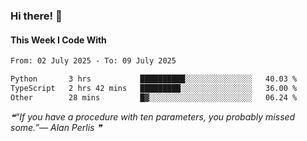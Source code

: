 ### Hi there! 👋

#### This Week I Code With
<!--START_SECTION:waka-->

```txt
From: 02 July 2025 - To: 09 July 2025

Python       3 hrs           ██████████░░░░░░░░░░░░░░░   40.03 %
TypeScript   2 hrs 42 mins   █████████░░░░░░░░░░░░░░░░   36.00 %
Other        28 mins         █▓░░░░░░░░░░░░░░░░░░░░░░░   06.24 %
```

<!--END_SECTION:waka-->

<!--STARTS_HERE_QUOTE_README-->
<i>❝“If you have a procedure with ten parameters, you probably missed some.”— Alan Perlis  ❞</i>
<!--ENDS_HERE_QUOTE_README-->
